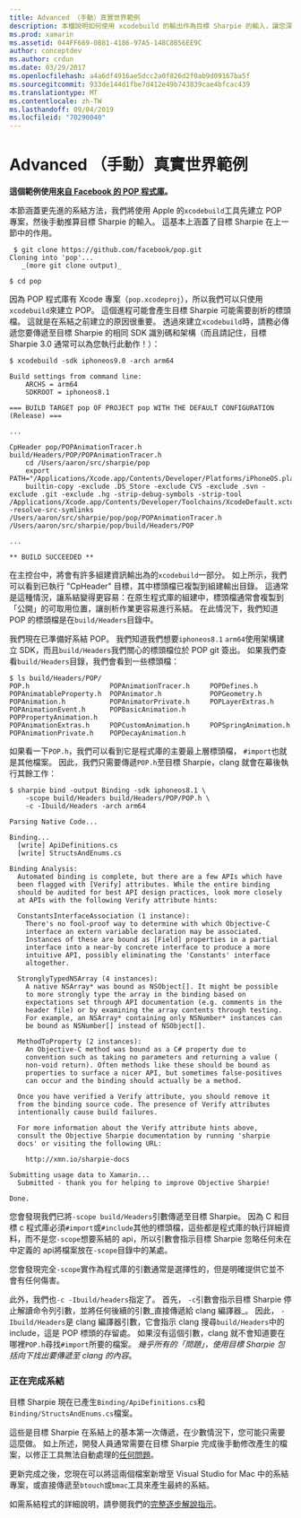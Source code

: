 ```yaml
---
title: Advanced （手動）真實世界範例
description: 本檔說明如何使用 xcodebuild 的輸出作為目標 Sharpie 的輸入，讓您深入瞭解目標 Sharpie 在幕後的作用。
ms.prod: xamarin
ms.assetid: 044FF669-0B81-4186-97A5-148C8B56EE9C
author: conceptdev
ms.author: crdun
ms.date: 03/29/2017
ms.openlocfilehash: a4a6df4916ae5dcc2a0f826d2f0ab9d09167ba5f
ms.sourcegitcommit: 933de144d1fbe7d412e49b743839cae4bfcac439
ms.translationtype: MT
ms.contentlocale: zh-TW
ms.lasthandoff: 09/04/2019
ms.locfileid: "70290040"
---
```

# <a name="advanced-manual-real-world-example"></a>Advanced （手動）真實世界範例

**這個範例使用[來自 Facebook 的 POP 程式庫](https://github.com/facebook/pop)。**

本節涵蓋更先進的系結方法，我們將使用 Apple 的`xcodebuild`工具先建立 POP 專案，然後手動推算目標 Sharpie 的輸入。 這基本上涵蓋了目標 Sharpie 在上一節中的作用。

```
 $ git clone https://github.com/facebook/pop.git
Cloning into 'pop'...
   _(more git clone output)_

$ cd pop
```

因為 POP 程式庫有 Xcode 專案（`pop.xcodeproj`），所以我們可以只使用`xcodebuild`來建立 POP。 這個進程可能會產生目標 Sharpie 可能需要剖析的標頭檔。 這就是在系結之前建立的原因很重要。 透過來建立`xcodebuild`時，請務必傳遞您要傳遞至目標 Sharpie 的相同 SDK 識別碼和架構（而且請記住，目標 Sharpie 3.0 通常可以為您執行此動作！）：

```
$ xcodebuild -sdk iphoneos9.0 -arch arm64

Build settings from command line:
    ARCHS = arm64
    SDKROOT = iphoneos8.1
 
=== BUILD TARGET pop OF PROJECT pop WITH THE DEFAULT CONFIGURATION (Release) ===
 
...
 
CpHeader pop/POPAnimationTracer.h build/Headers/POP/POPAnimationTracer.h
    cd /Users/aaron/src/sharpie/pop
    export PATH="/Applications/Xcode.app/Contents/Developer/Platforms/iPhoneOS.platform/Developer/usr/bin:/Applications/Xcode.app/Contents/Developer/usr/bin:/Users/aaron/bin::/usr/local/bin:/usr/bin:/bin:/usr/sbin:/sbin:/opt/X11/bin:/usr/local/git/bin:/Users/aaron/.rvm/bin"
    builtin-copy -exclude .DS_Store -exclude CVS -exclude .svn -exclude .git -exclude .hg -strip-debug-symbols -strip-tool /Applications/Xcode.app/Contents/Developer/Toolchains/XcodeDefault.xctoolchain/usr/bin/strip -resolve-src-symlinks /Users/aaron/src/sharpie/pop/pop/POPAnimationTracer.h /Users/aaron/src/sharpie/pop/build/Headers/POP
 
...
 
** BUILD SUCCEEDED **
```

在主控台中，將會有許多組建資訊輸出為的`xcodebuild`一部分。 如上所示，我們可以看到已執行 "CpHeader" 目標，其中標頭檔已複製到組建輸出目錄。 這通常是這種情況，讓系結變得更容易：在原生程式庫的組建中，標頭檔通常會複製到「公開」的可取用位置，讓剖析作業更容易進行系結。 在此情況下，我們知道 POP 的標頭檔是在`build/Headers`目錄中。

我們現在已準備好系結 POP。 我們知道我們想要`iphoneos8.1` `arm64`使用架構建立 SDK，而且`build/Headers`我們關心的標頭檔位於 POP git 簽出。 如果我們查看`build/Headers`目錄，我們會看到一些標頭檔：

```
$ ls build/Headers/POP/
POP.h                    POPAnimationTracer.h     POPDefines.h
POPAnimatableProperty.h  POPAnimator.h            POPGeometry.h
POPAnimation.h           POPAnimatorPrivate.h     POPLayerExtras.h
POPAnimationEvent.h      POPBasicAnimation.h      POPPropertyAnimation.h
POPAnimationExtras.h     POPCustomAnimation.h     POPSpringAnimation.h
POPAnimationPrivate.h    POPDecayAnimation.h
```

如果看一下`POP.h`，我們可以看到它是程式庫的主要最上層標頭檔， `#import`也就是其他檔案。 因此，我們只需要傳遞`POP.h`至目標 Sharpie，clang 就會在幕後執行其餘工作：

```
$ sharpie bind -output Binding -sdk iphoneos8.1 \
    -scope build/Headers build/Headers/POP/POP.h \
    -c -Ibuild/Headers -arch arm64

Parsing Native Code...

Binding...
  [write] ApiDefinitions.cs
  [write] StructsAndEnums.cs

Binding Analysis:
  Automated binding is complete, but there are a few APIs which have
  been flagged with [Verify] attributes. While the entire binding
  should be audited for best API design practices, look more closely
  at APIs with the following Verify attribute hints:

  ConstantsInterfaceAssociation (1 instance):
    There's no fool-proof way to determine with which Objective-C
    interface an extern variable declaration may be associated.
    Instances of these are bound as [Field] properties in a partial
    interface into a near-by concrete interface to produce a more
    intuitive API, possibly eliminating the 'Constants' interface
    altogether.

  StronglyTypedNSArray (4 instances):
    A native NSArray* was bound as NSObject[]. It might be possible
    to more strongly type the array in the binding based on
    expectations set through API documentation (e.g. comments in the
    header file) or by examining the array contents through testing.
    For example, an NSArray* containing only NSNumber* instances can
    be bound as NSNumber[] instead of NSObject[].

  MethodToProperty (2 instances):
    An Objective-C method was bound as a C# property due to
    convention such as taking no parameters and returning a value (
    non-void return). Often methods like these should be bound as
    properties to surface a nicer API, but sometimes false-positives
    can occur and the binding should actually be a method.

  Once you have verified a Verify attribute, you should remove it
  from the binding source code. The presence of Verify attributes
  intentionally cause build failures.

  For more information about the Verify attribute hints above,
  consult the Objective Sharpie documentation by running 'sharpie
  docs' or visiting the following URL:

    http://xmn.io/sharpie-docs

Submitting usage data to Xamarin...
  Submitted - thank you for helping to improve Objective Sharpie!

Done.
```

您會發現我們已將`-scope build/Headers`引數傳遞至目標 Sharpie。 因為 C 和目標 c 程式庫必須`#import`或`#include`其他的標頭檔，這些都是程式庫的執行詳細資料，而不是您`-scope`想要系結的 api，所以引數會指示目標 Sharpie 忽略任何未在中定義的 api將檔案放在`-scope`目錄中的某處。

您會發現完全`-scope`實作為程式庫的引數通常是選擇性的，但是明確提供它並不會有任何傷害。

此外，我們也`-c -Ibuild/headers`指定了。 首先， `-c`引數會指示目標 Sharpie 停止解讀命令列引數，並將任何後續的引數_直接傳遞給 clang 編譯器_。 因此， `-Ibuild/Headers`是 clang 編譯器引數，它會指示 clang 搜尋`build/Headers`中的 include，這是 POP 標頭的存留處。 如果沒有這個引數，clang 就不會知道要在哪裡`POP.h`尋找`#import`所要的檔案。 _幾乎所有的「問題」，使用目標 Sharpie 包括向下找出要傳遞至 clang 的內容_。

### <a name="completing-the-binding"></a>正在完成系結

目標 Sharpie 現在已產生`Binding/ApiDefinitions.cs`和`Binding/StructsAndEnums.cs`檔案。

這些是目標 Sharpie 在系結上的基本第一次傳遞，在少數情況下，您可能只需要這麼做。 如上所述，開發人員通常需要在目標 Sharpie 完成後手動修改產生的檔案，以修正工具無法自動處理的[任何問題](~/cross-platform/macios/binding/objective-sharpie/platform/apidefinitions-structsandenums.md)。

更新完成之後，您現在可以將這兩個檔案新增至 Visual Studio for Mac 中的系結專案，或直接傳遞至`btouch`或`bmac`工具來產生最終的系結。

如需系結程式的詳細說明，請參閱我們的[完整逐步解說指示](~/ios/platform/binding-objective-c/walkthrough.md)。

